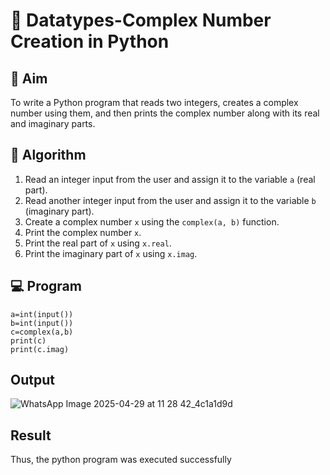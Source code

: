 # 🧮 Datatypes-Complex Number Creation in Python

## 🎯 Aim
To write a Python program that reads two integers, creates a complex number using them, and then prints the complex number along with its real and imaginary parts.

## 🧠 Algorithm
1. Read an integer input from the user and assign it to the variable `a` (real part).
2. Read another integer input from the user and assign it to the variable `b` (imaginary part).
3. Create a complex number `x` using the `complex(a, b)` function.
4. Print the complex number `x`.
5. Print the real part of `x` using `x.real`.
6. Print the imaginary part of `x` using `x.imag`.

## 💻 Program
```
a=int(input())
b=int(input())
c=complex(a,b)
print(c)
print(c.imag)
```

## Output

![WhatsApp Image 2025-04-29 at 11 28 42_4c1a1d9d](https://github.com/user-attachments/assets/8c011207-055b-45e9-a090-bb1606fcd1bc)

## Result

Thus, the python program was executed successfully

